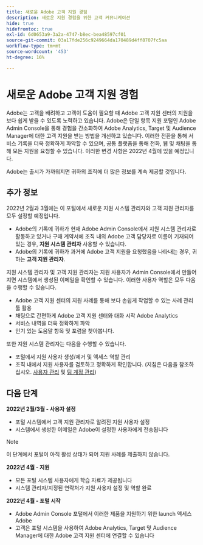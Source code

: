 ```yaml
---
title: 새로운 Adobe 고객 지원 경험
description: 새로운 지원 경험을 위한 고객 커뮤니케이션
hide: true
hidefromtoc: true
exl-id: 6d0653a9-3a2a-4747-b8ec-bea48597cf01
source-git-commit: 03a17fde256c9249664da170489d4ff8707fc5aa
workflow-type: tm+mt
source-wordcount: '453'
ht-degree: 16%

---
```


# 새로운 Adobe 고객 지원 경험

Adobe는 고객을 배려하고 고객이 도움이 필요할 때 Adobe 고객 지원 센터의 지원을 보다 쉽게 받을 수 있도록 노력하고 있습니다. Adobe은 단일 항목 지원 포털인 Adobe Admin Console을 통해 경험을 간소화하여 Adobe Analytics, Target 및 Audience Manager에 대한 고객 지원을 받는 방법을 개선하고 있습니다. 이러한 전환을 통해 서비스 기록을 더욱 정확하게 파악할 수 있으며, 공통 플랫폼을 통해 전화, 웹 및 채팅을 통해 모든 지원을 요청할 수 있습니다. 이러한 변경 사항은 2022년 4월에 있을 예정입니다.

Adobe는 출시가 가까워지면 귀하의 조직에 더 많은 정보를 계속 제공할 것입니다.

## 추가 정보

2022년 2월과 3월에는 이 포털에서 새로운 지원 시스템 관리자와 고객 지원 관리자를 모두 설정할 예정입니다.

* Adobe의 기록에 귀하가 현재 Adobe Admin Console에서 지원 시스템 관리자로 활동하고 있거나 구매 계약서에 조직 내의 Adobe 고객 담당자로 이름이 기재되어 있는 경우, **지원 시스템 관리자** 사용할 수 있습니다.
* Adobe의 기록에 귀하가 과거에 Adobe 고객 지원을 요청했음을 나타내는 경우, 귀하는 **고객 지원 관리자**.

지원 시스템 관리자 및 고객 지원 관리자는 지원 사용자가 Admin Console에서 만들어지면 시스템에서 생성된 이메일을 확인할 수 있습니다. 이러한 사용자 역할은 모두 다음을 수행할 수 있습니다.

* Adobe 고객 지원 센터의 지원 사례를 통해 보다 손쉽게 작업할 수 있는 사례 관리 툴 활용
* 채팅으로 간편하게 Adobe 고객 지원 센터와 대화 시작 Adobe Analytics
* 서비스 내역을 더욱 정확하게 파악
* 인기 있는 도움말 항목 및 포럼을 찾아봅니다.

또한 지원 시스템 관리자는 다음을 수행할 수 있습니다.

* 포털에서 지원 사용자 생성/제거 및 액세스 역할 관리
* 조직 내에서 지원 사용자를 검토하고 정확하게 확인합니다. (지침은 다음을 참조하십시오. [사용자 관리](https://helpx.adobe.com/kr/enterprise/using/users.html) 및 [팀 계정 관리](https://helpx.adobe.com/kr/enterprise/using/accounts.html))

## 다음 단계

**2022년 2월/3월 - 사용자 설정**

* 포털 시스템에서 고객 지원 관리자로 알려진 지원 사용자 설정
* 시스템에서 생성한 이메일은 Adobe이 설정한 사용자에게 전송됩니다

>[!NOTE]
>
>이 단계에서 포털이 아직 활성 상태가 되어 지원 사례를 제출하지 않습니다.

**2022년 4월 - 지원**

* 모든 포털 시스템 사용자에게 학습 자료가 제공됩니다
* 시스템 관리자/지정된 연락처가 지원 사용자 설정 및 역할 완료

**2022년 4월 - 포털 시작**

* Adobe Admin Console 포털에서 이러한 제품을 지원하기 위한 launch 액세스 Adobe
* 고객은 포털 시스템을 사용하여 Adobe Analytics, Target 및 Audience Manager에 대한 Adobe 고객 지원 센터에 연결할 수 있습니다
